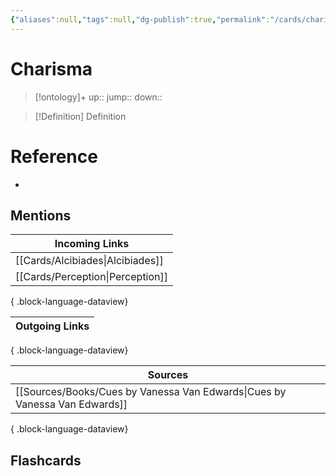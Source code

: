 ```yaml
---
{"aliases":null,"tags":null,"dg-publish":true,"permalink":"/cards/charisma/","dgPassFrontmatter":true}
---
```


# Charisma

> [!ontology]+
> up:: 
> jump:: 
> down:: 

> [!Definition] Definition
> 

# Reference
- 

## Mentions
| Incoming Links                      |
| ----------------------------------- |
| [[Cards/Alcibiades\|Alcibiades]] |
| [[Cards/Perception\|Perception]] |

{ .block-language-dataview}

| Outgoing Links |
| -------------- |

{ .block-language-dataview}

| Sources                                                                       |
| ----------------------------------------------------------------------------- |
| [[Sources/Books/Cues by Vanessa Van Edwards\|Cues by Vanessa Van Edwards]] |

{ .block-language-dataview}

## Flashcards
